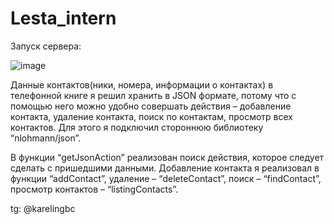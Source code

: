 # Lesta_intern

Запуск сервера:

![image](https://github.com/gbckarelin/Lesta_intern_test/assets/166547610/42a171d9-bd61-412d-8cc9-f5f2ecd487fd)

Данные контактов(ники, номера, информации о контактах) в телефонной книге я решил хранить в JSON формате, потому что с помощью него можно удобно совершать действия – добавление контакта, удаление контакта, поиск по контактам, просмотр всех контактов. Для этого я подключил стороннюю библиотеку “nlohmann/json”. 

В функции “getJsonAction” реализован поиск действия, которое следует сделать с пришедшими данными.
Добавление контакта я реализовал в функции “addContact”,
удаление – “deleteContact”,
поиск – “findContact”,
просмотр контактов – “listingContacts”.


tg: @karelingbc
